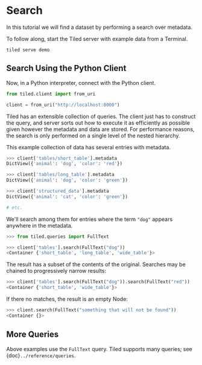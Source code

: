# Search

In this tutorial we will find a dataset by performing a search over metadata.

To follow along, start the Tiled server with example data from a Terminal.

```
tiled serve demo
```

## Search Using the Python Client

Now, in a Python interpreter, connect with the Python client.

```python
from tiled.client import from_uri

client = from_uri("http://localhost:8000")
```

Tiled has an extensible collection of queries. The client just has to
construct the query, and server sorts out how to execute it as
efficiently as possible given however the metadata and data are stored.
For performance reasons, the search is only performed on a single level
of the nested hierarchy.

This example collection of data has several entries with metadata.

```python
>>> client['tables/short_table'].metadata
DictView({'animal': 'dog', 'color': 'red'})

>>> client['tables/long_table'].metadata
DictView({'animal': 'dog', 'color': 'green'})

>>> client['structured_data'].metadata
DictView({'animal': 'cat', 'color': 'green'})

# etc.
```

We'll search among them for entries where the term ``"dog"`` appears
anywhere in the metadata.

```python
>>> from tiled.queries import FullText

>>> client['tables'].search(FullText("dog"))
<Container {'short_table', 'long_table', 'wide_table'}>
```

The result has a subset of the contents of the original.
Searches may be chained to progressively narrow results:

```python
>>> client['tables'].search(FullText("dog")).search(FullText("red"))
<Container {'short_table', 'wide_table'}>
```

If there no matches, the result is an empty Node:

```python
>>> client.search(FullText("something that will not be found"))
<Container {}>
```

## More Queries

Above examples use the `FullText` query. Tiled supports many queries;
see {doc}`../reference/queries`.
